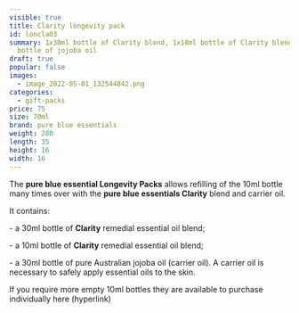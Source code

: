```yaml
---
visible: true
title: Clarity longevity pack
id: loncla03
summary: 1x30ml bottle of Clarity blend, 1x10ml bottle of Clarity blend, 1x30ml
  bottle of jojoba oil
draft: true
popular: false
images:
  - image_2022-05-01_132544842.png
categories:
  - gift-packs
price: 75
size: 70ml
brand: pure blue essentials
weight: 280
length: 35
height: 16
width: 16
---
```

The **pure blue essential Longevity Packs** allows refilling of the 10ml bottle many times over with the **pure blue essentials Clarity** blend and carrier oil. 

It contains:

\- a 30ml bottle of **Clarity** remedial essential oil blend;

\- a 10ml bottle of **Clarity** remedial essential oil blend;

\- a 30ml bottle of pure Australian jojoba oil (carrier oil).  A carrier oil is necessary to safely apply essential oils to the skin.

If you require more empty 10ml bottles they are available to purchase individually here (hyperlink)